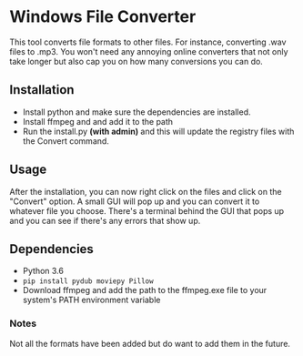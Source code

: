 # Windows File Converter
This tool converts file formats to other files. For instance, converting .wav files to .mp3. You won't need any annoying online converters that not only take longer but also cap you on how many conversions you can do.

## Installation
- Install python and make sure the dependencies are installed.
- Install ffmpeg and and add it to the path
- Run the install.py **(with admin)** and this will update the registry files with the Convert command.

## Usage
After the installation, you can now right click on the files and click on the "Convert" option. A small GUI will pop up and you can convert it to whatever file you choose. There's a terminal behind the GUI that pops up and you can see if there's 
any errors that show up.

## Dependencies
- Python 3.6
- `pip install pydub moviepy Pillow`
- Download ffmpeg and add the path to the ffmpeg.exe file to your system's PATH environment variable

### Notes
Not all the formats have been added but do want to add them in the future.
